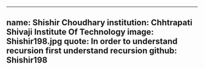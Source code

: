 ---
name: Shishir Choudhary
institution: Chhtrapati Shivaji Institute Of Technology
image: Shishir198.jpg
quote: In order to understand recursion first understand recursion
github: Shishir198
------
